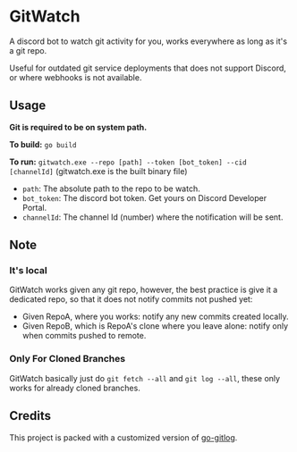 # GitWatch

A discord bot to watch git activity for you, works everywhere as long as it's a git repo.

Useful for outdated git service deployments that does not support Discord, or where webhooks is not available.

## Usage

**Git is required to be on system path.**

**To build:** `go build`

**To run:** `gitwatch.exe --repo [path] --token [bot_token] --cid [channelId]` (gitwatch.exe is the built binary file)

- `path`: The absolute path to the repo to be watch.
- `bot_token`: The discord bot token. Get yours on Discord Developer Portal.
- `channelId`: The channel Id (number) where the notification will be sent.

## Note

### It's local

GitWatch works given any git repo, however, the best practice is give it a dedicated repo, so that it does not notify commits not pushed yet:

- Given RepoA, where you works: notify any new commits created locally.
- Given RepoB, which is RepoA's clone where you leave alone: notify only when commits pushed to remote.

### Only For Cloned Branches

GitWatch basically just do `git fetch --all` and `git log --all`, these only works for already cloned branches.

## Credits

This project is packed with a customized version of [go-gitlog](https://github.com/wadackel/go-gitlog).
